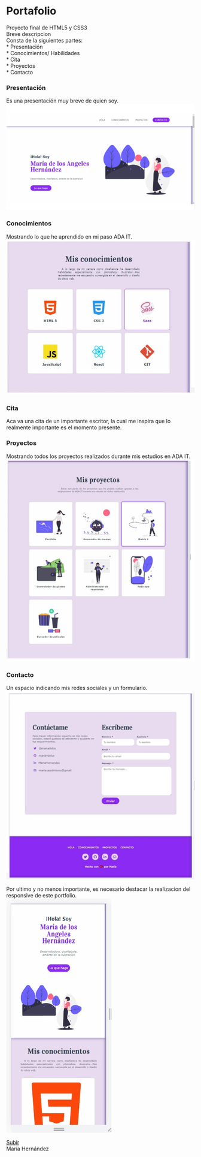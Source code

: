 <h1 id="portafolio"> Portafolio</h1>
Proyecto final de HTML5 y CSS3 <br>
Breve descripcion <br>
Consta de la siguientes partes: <br>
* Presentación <br>
* Conocimientos/ Habilidades <br>
* Cita <br>
* Proyectos <br>
* Contacto <br>


### Presentación
Es una presentación muy breve de quien soy.
<br>
<img src="https://github.com/maria-delos/portafolio_ada/blob/main/imagenes/presentacion.jpg" >

### Conocimientos
Mostrando lo que he aprendido en mi paso ADA IT.
<br>
<img src="https://github.com/maria-delos/portafolio_ada/blob/main/imagenes/conocimientos.jpg" >

### Cita
Aca va una cita de un importante escritor, la cual me inspira que lo realmente importante es
el momento presente.

### Proyectos
Mostrando todos los proyectos realizados durante mis estudios en ADA IT.
<br>
<img src="https://github.com/maria-delos/portafolio_ada/blob/main/imagenes/proyectos.jpg" >

### Contacto
Un espacio indicando mis redes sociales y un formulario.
<br>
<img src="https://github.com/maria-delos/portafolio_ada/blob/main/imagenes/contacto.jpg" >

Por ultimo y no menos importante, es necesario destacar la realizacion del responsive de este portfolio.
<br>
<img src="https://github.com/maria-delos/portafolio_ada/blob/main/imagenes/responsive.jpg" >

<a href="#portafolio">Subir</a>
<br>
María Hernández



